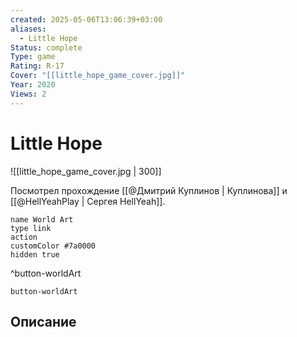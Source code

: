 ```yaml
---
created: 2025-05-06T13:06:39+03:00
aliases:
  - Little Hope
Status: complete
Type: game
Rating: R-17
Cover: "[[little_hope_game_cover.jpg]]"
Year: 2020
Views: 2
---
```


# Little Hope

![[little_hope_game_cover.jpg | 300]]

Посмотрел прохождение [[@Дмитрий Куплинов | Куплинова]] и [[@HellYeahPlay | Сергея HellYeah]].

```button
name World Art
type link
action 
customColor #7a0000
hidden true
```
^button-worldArt



`button-worldArt`

## Описание


